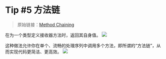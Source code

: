 # Tip #5 方法链

>  原始链接：[Method Chaining](https://twitter.com/func25/status/1728354658673135697)
>


在为一个类型定义接收器方法时，返回其自身值。
![](./images/005/1.jpg)

这种做法允许你在单个、流畅的处理序列中调用多个方法，即所谓的“方法链”，从而实现代码更简洁、更高效。
![](./images/005/2.jpg)
